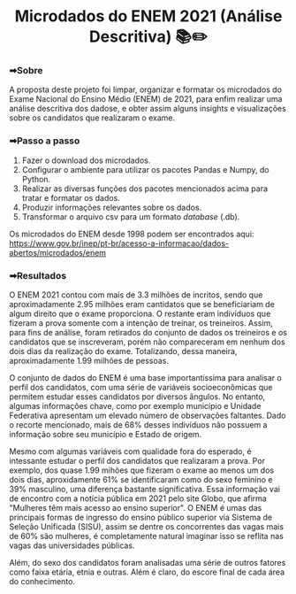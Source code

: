 # 
  <div>
  <h1 align="center"> Microdados do ENEM 2021 (Análise Descritiva) 📚✏️</h1>
</div>

<h3>➡Sobre </h3>
A proposta deste projeto foi limpar, organizar e formatar os microdados do Exame Nacional do Ensino Médio (ENEM) de 2021, para enfim realizar uma análise descritiva dos dadose, e obter assim alguns insights e visualizações sobre os candidatos que realizaram o exame.

<h3>➡Passo a passo </h3>  

1. Fazer o download dos microdados.  
2. Configurar o ambiente para utilizar os pacotes Pandas e Numpy, do Python.
3. Realizar as diversas funções dos pacotes mencionados acima para tratar e formatar os dados.
4. Produzir informações relevantes sobre os dados.
5. Transformar o arquivo csv para um formato _database_ (.db).

Os microdados do ENEM desde 1998 podem ser encontrados aqui: https://www.gov.br/inep/pt-br/acesso-a-informacao/dados-abertos/microdados/enem

<h3>➡Resultados </h3> 

O ENEM 2021 contou com mais de 3.3 milhões de incritos, sendo que aproximadamente 2.95 milhões eram cantidatos que se beneficiariam de algum direito que o exame proporciona. O restante eram indivíduos que fizeram a prova somente com a intenção de treinar, os treineiros. Assim, para fins de análise, foram retirados do conjunto de dados os treineiros e os candidatos que se inscreveram, porém não compareceram em nenhum dos dois dias da realização do exame. Totalizando, dessa maneira, aproximadamente 1.99 milhões de pessoas.

O conjunto de dados do ENEM é uma base importantíssima para analisar o perfil dos candidatos, com uma série de variáveis socioeconômicas que permitem estudar esses candidatos por diversos ângulos. No entanto, algumas informações chave, como por exemplo município e Unidade Federativa apresentam um elevado número de observações faltantes. Dado o recorte mencionado, mais de 68% desses indivíduos não possuem a informação sobre seu município e Estado de origem. 

Mesmo com algumas variáveis com qualidade fora do esperado, é intessante estudar o perfil dos candidatos que realizaram a prova. Por exemplo, dos quase 1.99 mihões que fizeram o exame ao menos um dos dois dias, aproxidamente 61% se identificaram como do sexo feminino e 39% masculino, uma diferença bastante significativa. Essa informação vai de encontro com a notícia pública em 2021 pelo site Globo, que afirma "Mulheres têm mais acesso ao ensino superior". O ENEM é umas das principais formas de ingresso do ensino público superior via Sistema de Seleção Unificada (SISU), assim se dentre os concorrentes das vagas mais de 60% são mulheres, é completamente natural imaginar isso se reflita nas vagas das universidades públicas. 

Além, do sexo dos candidatos foram analisadas uma série de outros fatores como faixa etária, etnia e outras. Além é claro, do escore final de cada área do conhecimento.
















